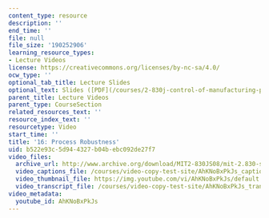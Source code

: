 ```yaml
---
content_type: resource
description: ''
end_time: ''
file: null
file_size: '190252906'
learning_resource_types:
- Lecture Videos
license: https://creativecommons.org/licenses/by-nc-sa/4.0/
ocw_type: ''
optional_tab_title: Lecture Slides
optional_text: Slides ([PDF](/courses/2-830j-control-of-manufacturing-processes-sma-6303-spring-2008/resources/lecture16))
parent_title: Lecture Videos
parent_type: CourseSection
related_resources_text: ''
resource_index_text: ''
resourcetype: Video
start_time: ''
title: '16: Process Robustness'
uid: b522e93c-5d94-4327-b04b-ebc092de27f7
video_files:
  archive_url: http://www.archive.org/download/MIT2-830JS08/mit-2.830-s08-lec16_300k.mp4
  video_captions_file: /courses/video-copy-test-site/AhKNoBxPkJs_captions.vtt
  video_thumbnail_file: https://img.youtube.com/vi/AhKNoBxPkJs/default.jpg
  video_transcript_file: /courses/video-copy-test-site/AhKNoBxPkJs_transcript.pdf
video_metadata:
  youtube_id: AhKNoBxPkJs
---
```

